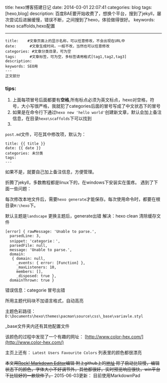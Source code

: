 title: hexo博客搭建日记
date: 2014-03-01 22:07:41
categories: blog
tags: [hexo,blog]
description: 百度BAE要开始收费了，想换个平台，搜到了jekyll，屡次尝试后进展缓慢，错误不断，之间搜到了hexo，体验做得很好。
keywords: hexo scaffolds,hexo配置

---

```
title:	  #文章页面上的显示名称，可以任意修改，不会出现在URL中
date:	   #文章生成时间，一般不改，当然也可以任意修改
categories: #文章分类目录，可为空
tags:	   #文章标签，可为空，多标签请用格式[tag1,tag2,tag3]
description: 
keywords: SEO用
---
正文部分
```
### tips:


1. 上面每项冒号后面都要有**空格**,所有标点必须为英文标点，hexo对空格，符号，大小写很严格，我就犯了categories后面的冒号写成了中文状态下的冒号
2. 如果是在命令行下通过`hexo new 'hello world'`创建新文章，默认会加上备注信息，在目录`hexo\scaffolds`下可以找到
3. 
`post.md`文件，可在其中修改项，默认为：
```
title: {{ title }}
date: {{ date }}
categories: 未分类
tags:
---
```
如果不是，就要自己加上备注信息，方便管理。




折腾了jekyll，多数教程都是linux下的，在windows下安装实在蛋疼。
遇到了下面一些问题：

每次修改本地文件后，需要`hexo generate`才能保存。每次使用命令时，都要在根目录`H:\hexo`下。

默认主题是`landscape`
更换主题后，generate出错
解决：hexo clean
清除缓存文件

```
[error] { rawMessage: 'Unable to parse.',
  parsedLine: 3,
  snippet: 'categorie：',
  parsedFile: null,
  message: 'Unable to parse.',
  domain: 
   { domain: null,
     _events: { error: [Function] },
     _maxListeners: 10,
     members: [],
     _disposed: true },
  domainThrown: true }
```
错误信息：categorie 冒号出错

所用主题代码块不加语言格式，自动高亮


主题色彩路径：
`D:\Documents\hexo\themes\pacman\source\css\_base\variavle.styl`

_base文件夹内还有其他配置文件


该颜色的过程中发现了一个有趣的网址：
[http://www.color-hex.com/](http://www.color-hex.com/)

主页上还有：
    `Latest Users Favourite Colors`
列表里的颜色都很漂亮
    
~~本文用[Rock! Markdown Editor](http://blog.jsfor.com/skill/2013/08/23/rock-markdown-editor-develop-notes/)编辑
附上github上的[地址](https://github.com/superRaytin/nodeLab/tree/master/client/Rock%20MarkDown%20Editor)
除了启动比较慢，编辑状态下的颜色，字体大小不好调节外，其他都很好，实时预览响应很快，win平台下比较好的一款软件了。~~
2015-06-03更新：
目前使用MarkdownPad